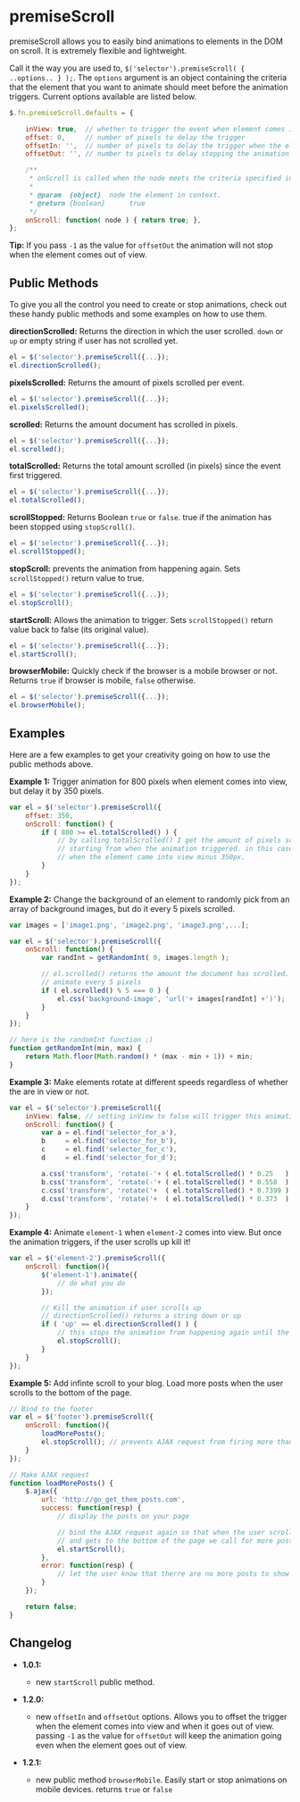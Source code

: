 # premiseScroll

premiseScroll allows you to easily bind animations to elements in the DOM on scroll. It is extremely flexible and lightweight.

Call it the way you are used to, ` $('selector').premiseScroll( { ..options.. } ); `. The `options` argument is an object containing
the criteria that the element that you want to animate should meet before the animation triggers. Current options available are listed below.

```js
$.fn.premiseScroll.defaults = {

    inView: true,  // whether to trigger the event when element comes into view
    offset: 0,     // number of pixels to delay the trigger
    offsetIn: '',  // number of pixels to delay the trigger when the element comes into view. Defaults to offset value
    offsetOut: '', // number to pixels to delay stopping the animation when the element comes out of view. Defaults to offset value

    /**
     * onScroll is called when the node meets the criteria specified in the options
     *
     * @param  {object}  node the element in context.
     * @return {boolean}      true
     */
    onScroll: function( node ) { return true; },
};
```

**Tip:** If you pass `-1` as the value for `offsetOut` the animation will not stop when the element comes out of view.

## Public Methods

To give you all the control you need to create or stop animations, check out these handy public methods and some examples on how to use them.

**directionScrolled:** Returns the direction in which the user scrolled. `down` or `up` or empty string if user has not scrolled yet.
```js
el = $('selector').premiseScroll({...});
el.directionScrolled();
```

**pixelsScrolled:** Returns the amount of pixels scrolled per event.
```js
el = $('selector').premiseScroll({...});
el.pixelsScrolled();
```

**scrolled:** Returns the amount document has scrolled in pixels.
```js
el = $('selector').premiseScroll({...});
el.scrolled();
```

**totalScrolled:** Returns the total amount scrolled (in pixels) since the event first triggered.
```js
el = $('selector').premiseScroll({...});
el.totalScrolled();
```

**scrollStopped:** Returns Boolean `true` or `false`. true if the animation has been stopped using `stopScroll()`.
```js
el = $('selector').premiseScroll({...});
el.scrollStopped();
```

**stopScroll:** prevents the animation from happening again. Sets `scrollStopped()` return value to true.
```js
el = $('selector').premiseScroll({...});
el.stopScroll();
```

**startScroll:** Allows the animation to trigger. Sets `scrollStopped()` return value back to false (its original value).
```js
el = $('selector').premiseScroll({...});
el.startScroll();
```

**browserMobile:** Quickly check if the browser is a mobile browser or not. Returns `true` if browser is mobile, `false` otherwise.
```js
el = $('selector').premiseScroll({...});
el.browserMobile();
```

## Examples

Here are a few examples to get your creativity going on how to use the public methods above.

**Example 1:** Trigger animation for 800 pixels when element comes into view, but delay it by 350 pixels.

```js
var el = $('selector').premiseScroll({
	offset: 350,
	onScroll: function() {
		if ( 800 >= el.totalScrolled() ) {
			// by calling totalScrolled() I get the amount of pixels scrolled
			// starting from when the animation triggered. in this case,
			// when the element came into view minus 350px.
		}
	}
});
```

**Example 2:** Change the background of an element to randomly pick from an array of background images, but do it every 5 pixels scrolled.

```js
var images = ['image1.png', 'image2.png', 'image3.png',...];

var el = $('selector').premiseScroll({
	onScroll: function() {
		var randInt = getRandomInt( 0, images.length );

		// el.scrolled() returns the amount the document has scrolled. i.e. the equivalent to $('body').scroolTop()
		// animate every 5 pixels
		if ( el.scrolled() % 5 === 0 ) {
			el.css('background-image', 'url('+ images[randInt] +')');
		}
	}
});

// here is the randomInt function ;)
function getRandomInt(min, max) {
    return Math.floor(Math.random() * (max - min + 1)) + min;
}
```

**Example 3:** Make elements rotate at different speeds regardless of whether the are in view or not.

```js
var el = $('selector').premiseScroll({
	inView: false, // setting inView to false will trigger this animation ALWAYS
	onScroll: function() {
		var a = el.find('selector_for_a'),
		b     = el.find('selector_for_b'),
		c     = el.find('selector_for_c'),
		d     = el.find('selector_for_d');

		a.css('transform', 'rotate(-'+ ( el.totalScrolled() * 0.25   ) +'deg)');
		b.css('transform', 'rotate(-'+ ( el.totalScrolled() * 0.558  ) +'deg)');
		c.css('transform', 'rotate('+  ( el.totalScrolled() * 0.7399 ) +'deg)');
		d.css('transform', 'rotate('+  ( el.totalScrolled() * 0.373  ) +'deg)');
	}
});
```

**Example 4:** Animate `element-1` when `element-2` comes into view. But once the animation triggers, if the user scrolls up kill it!

```js
var el = $('element-2').premiseScroll({
	onScroll: function(){
		$('element-1').animate({
			// do what you do
		});

		// Kill the animation if user scrolls up
		// directionScrolled() returns a string down or up
		if ( 'up' == el.directionScrolled() ) {
			// this stops the animation from happening again until the page is refreshed
			el.stopScroll();
		}
	}
});
```

**Example 5:** Add infinte scroll to your blog. Load more posts when the user scrolls to the bottom of the page.

```js
// Bind to the footer
var el = $('footer').premiseScroll({
	onScroll: function(){
		loadMorePosts();
		el.stopScroll(); // prevents AJAX request from firing more than once
	}
});

// Make AJAX request
function loadMorePosts() {
	$.ajax({
		url: 'http://go_get_them_posts.com',
		success: function(resp) {
			// display the posts on your page

			// bind the AJAX request again so that when the user scrolls through the new content
			// and gets to the bottom of the page we call for more posts again.
			el.startScroll();
		},
		error: function(resp) {
			// let the user know that therre are no more posts to show
		}
	});

	return false;
}
```

## Changelog

* **1.0.1:**
	* new `startScroll` public method.

* **1.2.0:**
	* new `offsetIn` and `offsetOut` options. Allows you to offset the trigger when the element comes into view and when it goes out of view.
	passing `-1` as the value for `offsetOut` will keep the animation going even when the element goes out of view.

* **1.2.1:**
	* new public method `browserMobile`. Easily start or stop animations on mobile devices. returns `true` or `false`
